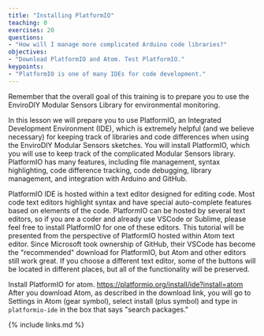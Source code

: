 ```yaml
---
title: "Installing PlatformIO"
teaching: 0
exercises: 20
questions:
- "How will I manage more complicated Arduino code libraries?"
objectives:
- "Download PlatformIO and Atom. Test PlatformIO."
keypoints:
- "PlatformIO is one of many IDEs for code development."
---
```

Remember that the overall goal of this training is to prepare you to use the EnviroDIY Modular Sensors Library for environmental monitoring.

In this lesson we will prepare you to use PlatformIO, an Integrated Development Environment (IDE), which is extremely helpful (and we believe necessary) for keeping track of libraries and code differences when using the EnviroDIY Modular Sensors sketches. You will install PlatformIO, which you will use to keep track of the complicated Modular Sensors library. PlatformIO has many features, including file management, syntax highlighting, code difference tracking, code debugging, library management, and integration with Arduino and GitHub.

PlatformIO IDE is hosted within a text editor designed for editing code. Most code text editors highlight syntax and have special auto-complete features based on elements of the code. PlatformIO can be hosted by several text editors, so if you are a coder and already use VSCode or Sublime, please feel free to install PlatformIO for one of these editors. This tutorial will be presented from the perspective of PlatformIO hosted within Atom text editor. Since Microsoft took ownership of GitHub, their VSCode has become the "recommended" download for PlatformIO, but Atom and other editors still work great. If you choose a different text editor, some of the buttons will be located in different places, but all of the functionality will be preserved.

Install PlatformIO for atom.
https://platformio.org/install/ide?install=atom
After you download Atom, as described in the download link, you will go to Settings in Atom (gear symbol), select install (plus symbol) and type in `platformio-ide` in the box that says "search packages." 



{% include links.md %}

